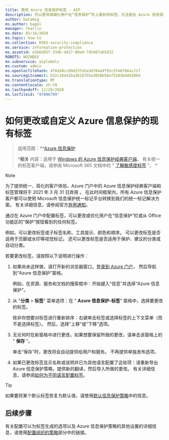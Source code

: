 ```yaml
---
title: 更改 Azure 信息保护标签 - AIP
description: 可以更改或细化用户在“信息保护”栏上看到的标签，方法是在 Azure 信息保护策略中对其进行配置。
author: batamig
ms.author: bagol
manager: rkarlin
ms.date: 03/16/2020
ms.topic: how-to
ms.collection: M365-security-compliance
ms.service: information-protection
ms.assetid: e3b6d95f-334b-4d17-80a9-7d5487ab5d32
ROBOTS: NOINDEX
ms.subservice: aiplabels
ms.custom: admin
ms.openlocfilehash: 4f8a58ccb9d237a5a3d784a9f92c57e07b6ac21f
ms.sourcegitcommit: b32c16e41ba36167b5a3058b56a73183bdd4306d
ms.translationtype: MT
ms.contentlocale: zh-CN
ms.lasthandoff: 12/29/2020
ms.locfileid: "97806799"
---
```

# <a name="how-to-change-or-customize-an-existing-label-for-azure-information-protection"></a>如何更改或自定义 Azure 信息保护的现有标签

>适用范围：**[Azure 信息保护](https://azure.microsoft.com/pricing/details/information-protection)
>
>***相关** 内容：适用于 [Windows 的 Azure 信息保护经典客户端](faqs.md#whats-the-difference-between-the-azure-information-protection-classic-and-unified-labeling-clients)。 有关统一的标签客户端，请参阅 Microsoft 365 文档中的 " [了解敏感度标签](/microsoft-365/compliance/sensitivity-labels) "。 *

> [!NOTE] 
> 为了提供统一、简化的客户体验，Azure 门户中的 Azure 信息保护经典客户端和标签管理将于 2021 年 3 月 31 日弃用   。 在此时间框架内，所有 Azure 信息保护客户都可以使用 Microsoft 信息保护统一标记平台转换到我们的统一标记解决方案。 有关详细信息，请参阅官方[弃用通知](https://aka.ms/aipclassicsunset)。

通过在 Azure 门户中配置标签，可以更改或优化用户在“信息保护”栏或从 Office 功能区的“保护”按钮看到的任何标签。

例如，可以更改标签或子标签名称、工具提示、颜色和顺序。 可以更改标签是否适用于页脚或水印等视觉标记。 还可以更改标签是否适用于保护、建议的分类或自动分类。

若要更改标签，请按照以下说明进行操作：

1. 如果尚未这样做，请打开新的浏览器窗口，[登录到 Azure 门户](configure-policy.md#signing-in-to-the-azure-portal)， 然后导航到“Azure 信息保护”窗格。 
    
    例如，在资源、服务和文档的搜索框中：开始键入“信息”并选择“Azure 信息保护”。

2. 从 "**分类**  >  **标签**" 菜单选项：在 " **Azure 信息保护-标签**" 窗格中，选择要更改的标签。

    除非你想要对标签进行重新排序：右键单击标签或选择标签的上下文菜单（而不是选择标签）。 然后，选择“上移”或“下移”选项。

3. 无论何时在新窗格中进行更改，如果想要保留所做的更改，请单击该窗格上的 " **保存** "。
    
    单击“保存”时，更改将会自动提供给用户和服务。 不再提供单独发布选项。

4. 如果已更改标签显示名称或说明并已为其他语言配置了这些项：请重新导出 Azure 信息保护策略，提供新的翻译，然后导入所做的更改。 有关详细信息，请参阅[如何为不同语言配置标签](configure-policy-languages.md)。

> [!TIP]
>如果要将某个默认标签恢复为默认值，请使用[默认信息保护策略](configure-policy-default.md)中的信息。

## <a name="next-steps"></a>后续步骤

有关配置可以为标签生成的选项以及 Azure 信息保护策略的其他设置的详细信息，请使用[配置组织的策略](configure-policy.md#configuring-your-organizations-policy)部分中的链接。



